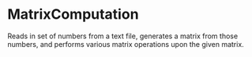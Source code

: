 # MatrixComputation
Reads in set of numbers from a text file, generates a matrix from those numbers, and performs various matrix operations upon the given matrix.
